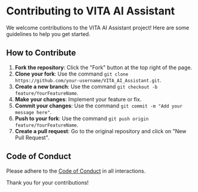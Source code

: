 # Contributing to VITA AI Assistant

We welcome contributions to the VITA AI Assistant project! Here are some guidelines to help you get started.

## How to Contribute

1. **Fork the repository**: Click the "Fork" button at the top right of the page.
2. **Clone your fork**: Use the command `git clone https://github.com/your-username/VITA_AI_Assistant.git`.
3. **Create a new branch**: Use the command `git checkout -b feature/YourFeatureName`.
4. **Make your changes**: Implement your feature or fix.
5. **Commit your changes**: Use the command `git commit -m "Add your message here"`.
6. **Push to your fork**: Use the command `git push origin feature/YourFeatureName`.
7. **Create a pull request**: Go to the original repository and click on "New Pull Request".

## Code of Conduct

Please adhere to the [Code of Conduct](CODE_OF_CONDUCT.md) in all interactions.

Thank you for your contributions!
